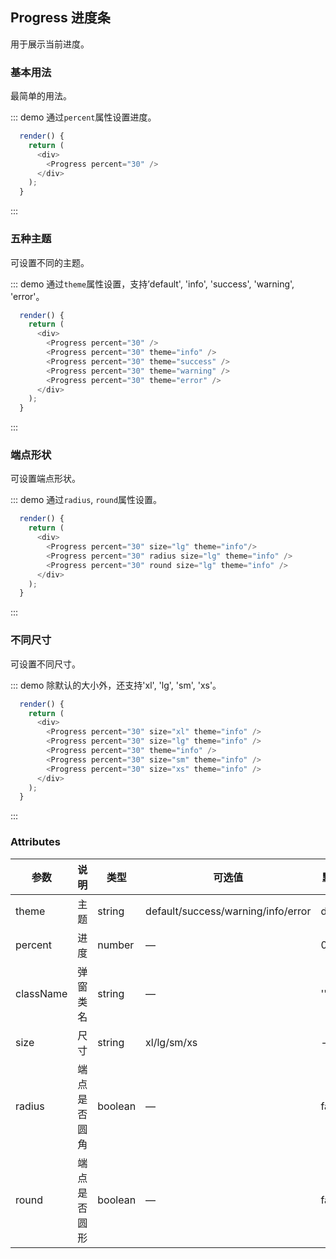 ## Progress 进度条

用于展示当前进度。

### 基本用法

最简单的用法。

::: demo 通过`percent`属性设置进度。
```js
  render() {
    return (
      <div>
        <Progress percent="30" />
      </div>
    );
  }
```
:::

### 五种主题

可设置不同的主题。

::: demo 通过`theme`属性设置，支持’default', 'info', 'success', 'warning', 'error'。
```js
  render() {
    return (
      <div>
        <Progress percent="30" />
        <Progress percent="30" theme="info" />
        <Progress percent="30" theme="success" />
        <Progress percent="30" theme="warning" />
        <Progress percent="30" theme="error" />
      </div>
    );
  }
```
:::

### 端点形状

可设置端点形状。

::: demo 通过`radius`, `round`属性设置。
```js
  render() {
    return (
      <div>
        <Progress percent="30" size="lg" theme="info"/>
        <Progress percent="30" radius size="lg" theme="info" />
        <Progress percent="30" round size="lg" theme="info" />
      </div>
    );
  }
```
:::

### 不同尺寸

可设置不同尺寸。

::: demo 除默认的大小外，还支持'xl', 'lg', 'sm', 'xs'。
```js
  render() {
    return (
      <div>
        <Progress percent="30" size="xl" theme="info" />
        <Progress percent="30" size="lg" theme="info" />
        <Progress percent="30" theme="info" />
        <Progress percent="30" size="sm" theme="info" />
        <Progress percent="30" size="xs" theme="info" />
      </div>
    );
  }
```
:::

### Attributes
| 参数      | 说明          | 类型      | 可选值                           | 默认值  |
|---------- |-------------- |---------- |--------------------------------  |-------- |
| theme | 主题 | string | default/success/warning/info/error | default |
| percent | 进度 | number | — | 0 |
| className | 弹窗类名 | string | — | '' |
| size | 尺寸 | string | xl/lg/sm/xs | - |
| radius | 端点是否圆角 | boolean | — | false |
| round | 端点是否圆形 | boolean | — | false |
